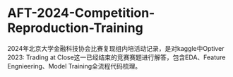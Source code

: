 # AFT-2024-Competition-Reproduction-Training
2024年北京大学金融科技协会比赛复现组内培活动记录，是对kaggle中Optiver 2023: Trading at Close这一已经结束的竞赛赛题进行解答，包含EDA、Feature Engnieering、Model Training全流程代码梳理。
